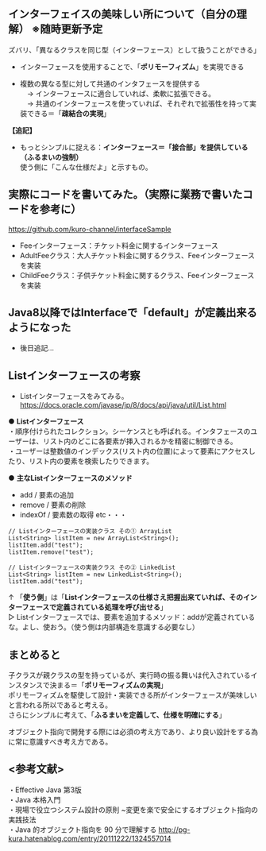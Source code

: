 ## インターフェイスの美味しい所について（自分の理解） ※随時更新予定  
ズバリ、「異なるクラスを同じ型（インターフェース）として扱うことができる」
- インターフェースを使用することで、「**ポリモーフィズム**」を実現できる

- 複数の異なる型に対して共通のインタフェースを提供する  
　→ インターフェースに適合していれば、柔軟に拡張できる。  
　→ 共通のインターフェースを使っていれば、それぞれで拡張性を持って実装できる＝「**疎結合の実現**」

**【追記】**
- もっとシンプルに捉える：**インターフェース＝「接合部」を提供している（ふるまいの強制）**  
  使う側に「こんな仕様だよ」と示すもの。

## 実際にコードを書いてみた。（実際に業務で書いたコードを参考に）
https://github.com/kuro-channel/interfaceSample

- Feeインターフェース：チケット料金に関するインターフェース  
- AdultFeeクラス：大人チケット料金に関するクラス、Feeインターフェースを実装  
- ChildFeeクラス：子供チケット料金に関するクラス、Feeインターフェースを実装  

## Java8以降ではInterfaceで「default」が定義出来るようになった
- 後日追記…

## Listインターフェースの考察
- Listインターフェースをみてみる。
https://docs.oracle.com/javase/jp/8/docs/api/java/util/List.html

● **Listインターフェース**  
・順序付けられたコレクション。シーケンスとも呼ばれる。インタフェースのユーザーは、リスト内のどこに各要素が挿入されるかを精密に制御できる。  
・ユーザーは整数値のインデックス(リスト内の位置)によって要素にアクセスしたり、リスト内の要素を検索したりできます。  

● **主なListインターフェースのメソッド**  
- add / 要素の追加  
- remove / 要素の削除  
- indexOf / 要素数の取得  etc・・・  

```
// Listインターフェースの実装クラス その① ArrayList
List<String> listItem = new ArrayList<String>();
listItem.add("test");
listItem.remove("test");

// Listインターフェースの実装クラス その② LinkedList
List<String> listItem = new LinkedList<String>();
listItem.add("test");
```
↑ 「**使う側**」は「**Listインターフェースの仕様さえ把握出来ていれば、そのインターフェースで定義されている処理を呼び出せる**」  
 ▷ Listインターフェースでは、要素を追加するメソッド：addが定義されているな。よし、使おう。（使う側は内部構造を意識する必要なし）  
 
## まとめると
子クラスが親クラスの型を持っているが、実行時の振る舞いは代入されているインスタンスで決まる＝「**ポリモーフィズムの実現**」    
ポリモーフィズムを駆使して設計・実装できる所がインターフェースが美味しいと言われる所以であると考える。  
さらにシンプルに考えて、「**ふるまいを定義して、仕様を明確にする**」

オブジェクト指向で開発する際には必須の考え方であり、より良い設計をする為に常に意識すべき考え方である。

## <参考文献>  
・Effective Java 第3版  
・Java 本格入門  
・現場で役立つシステム設計の原則 ~変更を楽で安全にするオブジェクト指向の実践技法  
・Java 的オブジェクト指向を 90 分で理解する http://pg-kura.hatenablog.com/entry/20111222/1324557014
